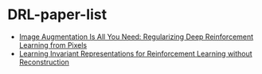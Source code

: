 # DRL-paper-list
* [Image Augmentation Is All You Need: Regularizing Deep Reinforcement Learning from Pixels](https://arxiv.org/pdf/2004.13649.pdf)
* [Learning Invariant Representations for Reinforcement Learning without Reconstruction](https://arxiv.org/pdf/2006.10742.pdf)
